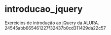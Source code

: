 # introducao_jquery
Exercícios de introdução ao jQuery da ALURA.
24545abb665461227f32437b0cd311429da22c57
